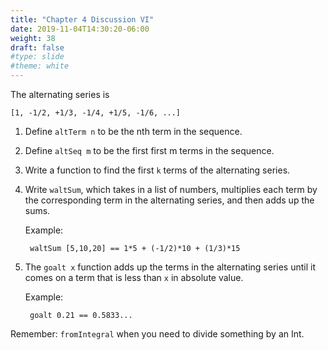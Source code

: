 ```yaml
---
title: "Chapter 4 Discussion VI"
date: 2019-11-04T14:30:20-06:00
weight: 38
draft: false
#type: slide
#theme: white
---
```


The alternating series is 

    [1, -1/2, +1/3, -1/4, +1/5, -1/6, ...]
    
1. Define `altTerm n` to be the nth term in the sequence.

2. Define `altSeq m` to be the first first m terms in the
   sequence. 
   
3. Write a function to find the first `k` terms of the alternating
   series.
   
4. Write `waltSum`, which takes in a list of numbers, multiplies each
   term by the corresponding term in the alternating series, and then
   adds up the sums.
   
     Example: 
   
        waltSum [5,10,20] == 1*5 + (-1/2)*10 + (1/3)*15


5. The `goalt x` function adds up the terms in the alternating series
   until it comes on a term that is less than `x` in absolute value.
   
     Example:

        goalt 0.21 == 0.5833...
        

Remember: `fromIntegral` when you need to divide something by an
Int.
